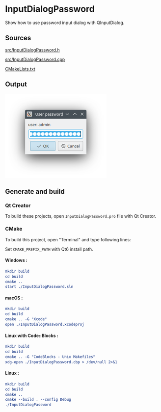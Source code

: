# InputDialogPassword

Show how to use password input dialog with QInputDialog.

## Sources

[src/InputDialogPassword.h](src/InputDialogPassword.h)

[src/InputDialogPassword.cpp](src/InputDialogPassword.cpp)

[CMakeLists.txt](CMakeLists.txt)

## Output

![Screenshot](../../../docs/Pictures/InputDialogPassword.png)

## Generate and build

### Qt Creator

To build these projects, open `InputDialogPassword.pro` file with Qt Creator.

### CMake

To build this project, open "Terminal" and type following lines:

Set `CMAKE_PREFIX_PATH` with Qt6 install path.

#### Windows :

``` cmake
mkdir build
cd build
cmake ..
start ./InputDialogPassword.sln
```

#### macOS :

``` cmake
mkdir build
cd build
cmake .. -G "Xcode"
open ./InputDialogPassword.xcodeproj
```

#### Linux with Code::Blocks :

``` cmake
mkdir build
cd build
cmake .. -G "CodeBlocks - Unix Makefiles"
xdg-open ./InputDialogPassword.cbp > /dev/null 2>&1
```

#### Linux :

``` cmake
mkdir build
cd build
cmake .. 
cmake --build . --config Debug
./InputDialogPassword
```
